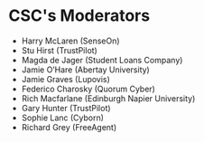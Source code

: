 # CSC's Moderators

- Harry McLaren (SenseOn)
- Stu Hirst (TrustPilot)
- Magda de Jager (Student Loans Company)
- Jamie O’Hare (Abertay University)
- Jamie Graves (Lupovis)
- Federico Charosky (Quorum Cyber)
- Rich Macfarlane (Edinburgh Napier University)
- Gary Hunter (TrustPilot)
- Sophie Lanc (Cyborn)
- Richard Grey (FreeAgent)
